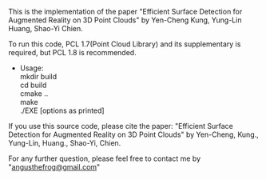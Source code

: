 This is the implementation of the paper "Efficient Surface Detection for Augmented Reality on 3D Point Clouds"
by Yen-Cheng Kung, Yung-Lin Huang, Shao-Yi Chien.

To run this code,
PCL 1.7(Point Cloud Library) and its supplementary is required,
but PCL 1.8 is recommended.

* Usage:<br />
mkdir build<br />
cd build<br />
cmake ..<br />
make<br />
./EXE [options as printed]


If you use this source code, please cite the paper: "Efficient Surface Detection for Augmented Reality on 3D Point Clouds" by Yen-Cheng, Kung., Yung-Lin, Huang., Shao-Yi, Chien.

For any further question,
please feel free to contact me by "angusthefrog@gmail.com"
